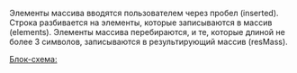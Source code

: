 Элементы массива вводятся пользователем через пробел (inserted).
Строка разбивается на элементы, которые записываются в массив (elements).
Элементы массива перебираются, и те, которые длиной не более 3 символов, записываются в результирующий массив (resMass).

[Блок-схема:](pic1.png)